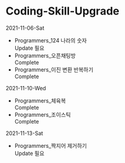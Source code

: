# Coding-Skill-Upgrade

2021-11-06-Sat  
 - Programmers_124 나라의 숫자  
  Update 필요  
 - Programmers_오픈채팅방  
  Complete  
 - Programmers_이진 변환 반복하기  
  Complete  
    
2021-11-10-Wed  
 - Programmers_체육복  
  Complete  
 - Programmers_조이스틱  
  Complete

2021-11-13-Sat  
 - Programmers_짝지어 제거하기  
  Update 필요